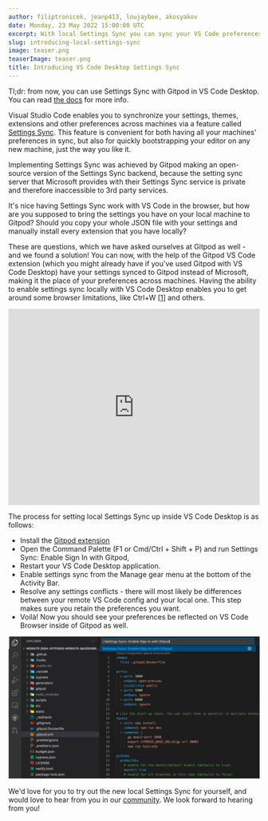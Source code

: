 ```yaml
---
author: filiptronicek, jeanp413, loujaybee, akosyakov
date: Monday, 23 May 2022 15:00:00 UTC
excerpt: With local Settings Sync you can sync your VS Code preferences from VS Code Browser to VS Code Desktop and vice versa.
slug: introducing-local-settings-sync
image: teaser.png
teaserImage: teaser.png
title: Introducing VS Code Desktop Settings Sync
---
```


<script context="module">
  export const prerender = true;
</script>

Tl;dr: from now, you can use Settings Sync with Gitpod in VS Code Desktop. You can read [the docs](https://www.gitpod.io/docs/ides-and-editors/settings-sync#enabling-settings-sync-in-vs-code-desktop) for more info.

Visual Studio Code enables you to synchronize your settings, themes, extensions and other preferences across machines via a feature called [Settings Sync](https://code.visualstudio.com/docs/editor/settings-sync). This feature is convenient for both having all your machines' preferences in sync, but also for quickly bootstrapping your editor on any new machine, just the way you like it.

Implementing Settings Sync was achieved by Gitpod making an open-source version of the Settings Sync backend, because the setting sync server that Microsoft provides with their Settings Sync service is private and therefore inaccessible to 3rd party services.

It's nice having Settings Sync work with VS Code in the browser, but how are you supposed to bring the settings you have on your local machine to Gitpod? Should you copy your whole JSON file with your settings and manually install every extension that you have locally?

These are questions, which we have asked ourselves at Gitpod as well - and we found a solution! You can now, with the help of the Gitpod VS Code extension (which you might already have if you've used Gitpod with VS Code Desktop) have your settings synced to Gitpod instead of Microsoft, making it the place of your preferences across machines. Having the ability to enable settings sync locally with VS Code Desktop enables you to get around some browser limitations, like Ctrl+W [[1](https://github.com/gitpod-io/openvscode-server/discussions/322)] and others.

<div style="position: relative; padding-bottom: 77.92207792207792%; height: 0;"><iframe title="Gitpod Local Settings Sync guide" src="https://www.loom.com/embed/9a4b3cb32d134aa69f7eb1b39340ccf6" frameborder="0" webkitallowfullscreen mozallowfullscreen allowfullscreen style="position: absolute; top: 0; left: 0; width: 100%; height: 100%;"></iframe></div>

The process for setting local Settings Sync up inside VS Code Desktop is as follows:

- Install the [Gitpod extension](https://marketplace.visualstudio.com/items?itemName=gitpod.gitpod-desktop)
- Open the Command Palette (F1 or Cmd/Ctrl + Shift + P) and run Settings Sync: Enable Sign In with Gitpod,
- Restart your VS Code Desktop application.
- Enable settings sync from the Manage gear menu at the bottom of the Activity Bar.
- Resolve any settings conflicts - there will most likely be differences between your remote VS Code config and your local one. This step makes sure you retain the preferences you want.
- Voilà! Now you should see your preferences be reflected on VS Code Browser inside of Gitpod as well.

![Command Pallete screenshot](../../static/blog/../../../static/images/blog/introducing-local-settings-sync/palette.png)

We'd love for you to try out the new local Settings Sync for yourself, and would love to hear from you in our [community](https://www.gitpod.io/community). We look forward to hearing from you!
